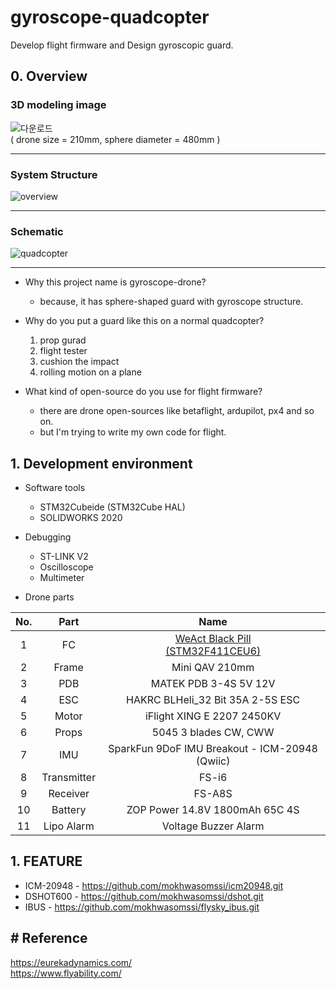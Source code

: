 # gyroscope-quadcopter

Develop flight firmware and Design gyroscopic guard.

## 0. Overview

### 3D modeling image
![다운로드](https://user-images.githubusercontent.com/48342925/111861476-de6ed200-8991-11eb-9798-e63ba10da68a.png)  
( drone size = 210mm, sphere diameter = 480mm )    

---  

### System Structure  
![overview](https://user-images.githubusercontent.com/48342925/114194621-a8b67b00-998a-11eb-9f10-d65c305e5907.png)

---
### Schematic
![quadcopter](https://user-images.githubusercontent.com/48342925/113841802-1157f900-97cd-11eb-8552-34f727a531c5.jpg)  

---
* Why this project name is gyroscope-drone?  
    * because, it has sphere-shaped guard with gyroscope structure.

* Why do you put a guard like this on a normal quadcopter?  
    1. prop gurad
    2. flight tester
    3. cushion the impact
    4. rolling motion on a plane

* What kind of open-source do you use for flight firmware?  
    * there are drone open-sources like betaflight, ardupilot, px4 and so on.
    * but I'm trying to write my own code for flight.


## 1. Development environment

* Software tools
    * STM32Cubeide (STM32Cube HAL)
    * SOLIDWORKS 2020

* Debugging
    * ST-LINK V2
    * Oscilloscope
    * Multimeter

* Drone parts

|No.|Part|Name|
|:---:|:---:|:---:|
|1|FC|[WeAct Black Pill <br> (STM32F411CEU6)](https://github.com/WeActTC/MiniF4-STM32F4x1)|
|2|Frame|Mini QAV 210mm|
|3|PDB|MATEK PDB 3-4S 5V 12V|
|4|ESC|HAKRC BLHeli_32 Bit 35A 2-5S ESC |
|5|Motor|iFlight XING E 2207 2450KV|
|6|Props|5045 3 blades CW, CWW|
|7|IMU|SparkFun 9DoF IMU Breakout - ICM-20948 (Qwiic)|
|8|Transmitter|FS-i6|
|9|Receiver|FS-A8S|
|10|Battery|ZOP Power 14.8V 1800mAh 65C 4S|
|11|Lipo Alarm|Voltage Buzzer Alarm|  



## 1. FEATURE

* ICM-20948 - https://github.com/mokhwasomssi/icm20948.git
* DSHOT600 - https://github.com/mokhwasomssi/dshot.git
* IBUS - https://github.com/mokhwasomssi/flysky_ibus.git




## # Reference

https://eurekadynamics.com/  
https://www.flyability.com/
